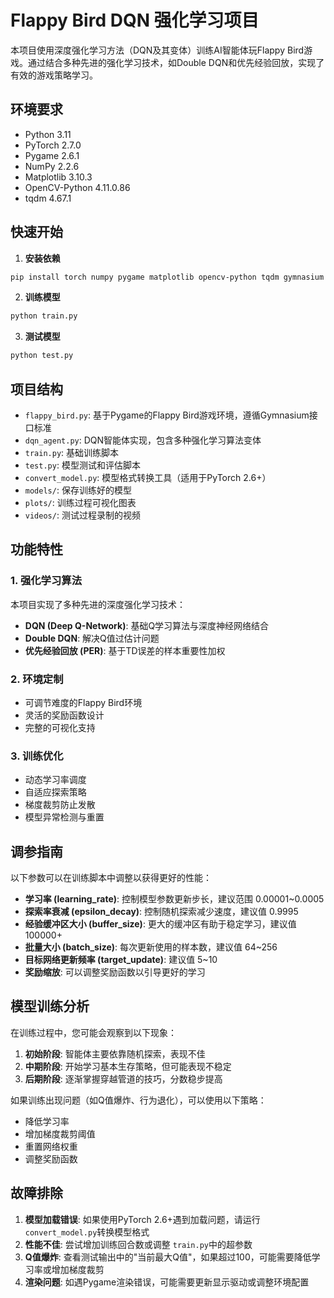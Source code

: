 # Flappy Bird DQN 强化学习项目

本项目使用深度强化学习方法（DQN及其变体）训练AI智能体玩Flappy Bird游戏。通过结合多种先进的强化学习技术，如Double DQN和优先经验回放，实现了有效的游戏策略学习。

## 环境要求

- Python 3.11
- PyTorch 2.7.0
- Pygame 2.6.1
- NumPy 2.2.6
- Matplotlib 3.10.3
- OpenCV-Python 4.11.0.86
- tqdm 4.67.1

## 快速开始

1. **安装依赖**

```bash
pip install torch numpy pygame matplotlib opencv-python tqdm gymnasium
```

2. **训练模型**

```bash
python train.py
```

3. **测试模型**

```bash
python test.py
```

## 项目结构

- `flappy_bird.py`: 基于Pygame的Flappy Bird游戏环境，遵循Gymnasium接口标准
- `dqn_agent.py`: DQN智能体实现，包含多种强化学习算法变体
- `train.py`: 基础训练脚本
- `test.py`: 模型测试和评估脚本
- `convert_model.py`: 模型格式转换工具（适用于PyTorch 2.6+）
- `models/`: 保存训练好的模型
- `plots/`: 训练过程可视化图表
- `videos/`: 测试过程录制的视频

## 功能特性

### 1. 强化学习算法

本项目实现了多种先进的深度强化学习技术：

- **DQN (Deep Q-Network)**: 基础Q学习算法与深度神经网络结合
- **Double DQN**: 解决Q值过估计问题
- **优先经验回放 (PER)**: 基于TD误差的样本重要性加权

### 2. 环境定制

- 可调节难度的Flappy Bird环境
- 灵活的奖励函数设计
- 完整的可视化支持

### 3. 训练优化

- 动态学习率调度
- 自适应探索策略
- 梯度裁剪防止发散
- 模型异常检测与重置

## 调参指南

以下参数可以在训练脚本中调整以获得更好的性能：

- **学习率 (learning_rate)**: 控制模型参数更新步长，建议范围 0.00001~0.0005
- **探索率衰减 (epsilon_decay)**: 控制随机探索减少速度，建议值 0.9995
- **经验缓冲区大小 (buffer_size)**: 更大的缓冲区有助于稳定学习，建议值 100000+
- **批量大小 (batch_size)**: 每次更新使用的样本数，建议值 64~256
- **目标网络更新频率 (target_update)**: 建议值 5~10
- **奖励缩放**: 可以调整奖励函数以引导更好的学习

## 模型训练分析

在训练过程中，您可能会观察到以下现象：

1. **初始阶段**: 智能体主要依靠随机探索，表现不佳
2. **中期阶段**: 开始学习基本生存策略，但可能表现不稳定
3. **后期阶段**: 逐渐掌握穿越管道的技巧，分数稳步提高

如果训练出现问题（如Q值爆炸、行为退化），可以使用以下策略：

- 降低学习率
- 增加梯度裁剪阈值
- 重置网络权重
- 调整奖励函数

## 故障排除

1. **模型加载错误**: 如果使用PyTorch 2.6+遇到加载问题，请运行 `convert_model.py`转换模型格式
2. **性能不佳**: 尝试增加训练回合数或调整 `train.py`中的超参数
3. **Q值爆炸**: 查看测试输出中的"当前最大Q值"，如果超过100，可能需要降低学习率或增加梯度裁剪
4. **渲染问题**: 如遇Pygame渲染错误，可能需要更新显示驱动或调整环境配置
